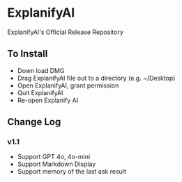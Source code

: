 # ExplanifyAI
ExplanifyAI's Official Release Repository

## To Install 
* Down load DMG 
* Drag ExplanifyAI file out to a directory (e.g. ~/Desktop) 
* Open ExplanifyAI, grant permission
* Quit ExplanifyAI 
* Re-open Explanify AI
## Change Log 
### v1.1 
* Support GPT 4o, 4o-mini
* Support Markdown Display 
* Support memory of the last ask result 
